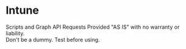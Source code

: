# Intune
Scripts and Graph API Requests
Provided "AS IS" with no warranty or liability.<br>
Don't be a dummy. Test before using. 
